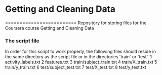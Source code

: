 # Getting and Cleaning Data
=========================
Repository for storing files for the Coursera course Getting and Cleaning Data
### The script file
In order for this script to work properly, the following files should reside in the same directory as the script file or in the directories 'train' or 'test'.
1 activity_labels.txt
2 features.txt
3 train/subject_train.txt
4 train/X_train.txt
5 train/y_train.txt
6 test/subject_test.txt
7 test/X_test.txt
8 test/y_test.txt


